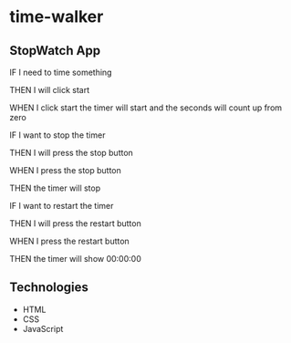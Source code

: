 # time-walker

## StopWatch App


IF I need to time something

THEN I will click start 

WHEN I click start the timer will start and the seconds will count up from zero

IF I want to stop the timer 

THEN I will press the stop button 

WHEN I press the stop button 

THEN  the timer will stop 

IF I want to restart the timer 

THEN I will press the restart button 

WHEN I press the restart button 

THEN  the timer will show 00:00:00 

## Technologies 

- HTML
- CSS
- JavaScript


## 
